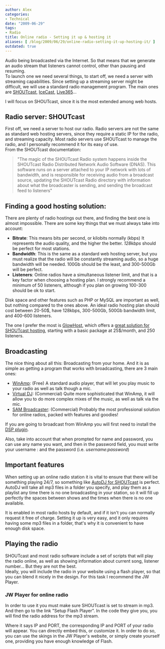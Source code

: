 ```yaml
---
author: Alex
categories:
- Technical
date: "2009-06-29"
tags:
- Radio
title: Online radio - Setting it up & hosting it
aliases: [ /blog/2009/06/29/online-radio-setting-it-up-hosting-it/ ]
outdated: true
---
```


Audio being broadcasted via the Internet. So that means that we generate an audio stream that listeners cannot control, other than pausing and resuming.  
To launch one we need several things, to start off, we need a server with streaming capabilities. Since setting up a streaming server might be difficult, we will use a standard radio management program. The main ones are [SHOUTcast][1], [IceCast][2], [Live365][3]...

 [1]: http://www.shoutcast.com/
 [2]: http://www.icecast.org/
 [3]: http://www.live365.com/

I will focus on SHOUTcast, since it is the most extended among web hosts.

## Radio server: SHOUTcast

First off, we need a server to host our radio. Radio servers are not the same as standard web hosting servers, since they require a static IP for the radio, and streaming capacity. Most radio servers use SHOUTcast to manage the radio, and I personally recommend it for its easy of use.  
From the SHOUTcast documentation:

> \"The magic of the SHOUTcast Radio system happens inside the SHOUTcast Radio Distributed Network Audio Software (DNAS). This software runs on a server attached to your IP network with lots of bandwidth, and is responsible for receiving audio from a broadcast source, updating the SHOUTcast Radio directory with information about what the broadcaster is sending, and sending the broadcast feed to listeners\"

## Finding a good hosting solution:

There are plenty of radio hostings out there, and finding the best one is almost impossible. There are some key things that we must always take into account:

*   **Bitrate**: This means bits per second, or kilobits normally (kbps) It represents the audio quality, and the higher the better. *128kbps* should be perfect for most stations.
*   **Bandwidth**: This is the same as a standard web hosting server, but you must realize that the radio will be constantly streaming audio, so a huge bandwidth will be needed. 100Gb should be the least, and 300-500Gb will be perfect.
*   **Listeners**: Online radios have a simultaneous listener limit, and that is a key factor when choosing a hosting plan. I strongly recommend a minimum of 50 listeners, although if you plan on growing 100-300 should be ok to start.

Disk space and other features such as PHP or MySQL are important as well, but nothing compared to the ones above. An ideal radio hosting plan should cost between 20-50$, have 128kbps, 300-500Gb, 500Gb bandwidth limit, and 400-600 listeners.

The one I prefer the most is [GlowHost][4], which offers a [great solution for SHOUTcast hosting][5], starting with a basic package at 25$/month, and 250 listeners.

 [4]: http://glowhost.com/
 [5]: http://glowhost.com/hosting/shoutcast/index.php

## Broadcasting

The nice thing about all this: Broadcasting from your home. And it is as simple as getting a program that works with broadcasting, there are 3 main ones:

*   [WinAmp][6]: (Free) A standard audio player, that will let you play music to your radio as well as talk though a mic.
*   [Virtual DJ][7]: (Commercial) Quite more sophisticated that WinAmp, it will allow you to do more complex mixes of the music, as well as talk via the mic.
*   [SAM Broadcaster][8]: (Commercial) Probably the most professional solution for online radios, packed with features and goodies!

 [6]: http://www.winamp.com/
 [7]: http://www.virtualdj.com/
 [8]: http://www.spacialaudio.com/?page=sam-broadcaster

If you are going to broadcast from WinAmp you will first need to install the [DSP plugin][9].

 [9]: http://yp.shoutcast.com/downloads/shoutcast-dsp-1-9-0-windows.exe

Also, take into account that when prompted for name and password, you can use any name you want, and then in the password field, you must write your username : and the password (i.e. *username:password*)

## Important features

When setting up an online radio station it is vital to ensure that there will be something playing 24/7, so something like [AutoDJ for SHOUTcast][10] is perfect. AutoDJ will take all mp3 files in a folder you specify, and play them as a playlist any time there is no one broadcasting in your station, so it will fill up perfectly the spaces between shows and the times when there is no one available.

 [10]: http://www.wavestreaming.com/servers/auto-dj/

It is enabled in most radio hosts by default, and if it isn\'t you can normally request it free of charge. Setting it up is very easy, and it only requires having some mp3 files in a folder, that\'s why it is convenient to have enough disk space.

## Playing the radio

SHOUTcast and most radio software include a set of scripts that will play the radio online, as well as showing information about current song, listener number... But they are not the best.  
Ideally, you will include the radio in your website using a flash player, so that you can blend it nicely in the design. For this task I recommend the JW Player.

### JW Player for online radio

In order to use it you must make sure SHOUTcast is set to stream in mp3. And then go to the link \"Setup Flash Player\". In the code they give you, you will find the radio address for the mp3 stream.

Where it says IP and PORT, the corresponding IP and PORT of your radio will appear. You can directly embed this, or customize it. In order to do so, you can use the skings in the JW Player\'s website, or simply create yourself one, providing you have enough knowledge of Flash.
